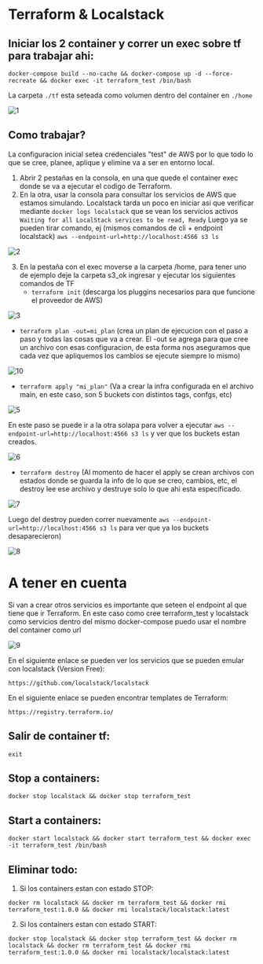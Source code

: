 # Terraform & Localstack

## Iniciar los 2 container y correr un exec sobre tf para trabajar ahi:

```docker-compose build --no-cache && docker-compose up -d --force-recreate && docker exec -it terraform_test /bin/bash```

La carpeta ```./tf``` esta seteada como volumen dentro del container en ```./home```

![1](images/1.png)

## Como trabajar?

La configuracion inicial setea credenciales "test" de AWS por lo que todo lo que se cree, planee, aplique y elimine va a ser en entorno local.
1) Abrir 2 pestañas en la consola, en una que quede el container exec donde se va a ejecutar el codigo de Terraform.
2) En la otra, usar la consola para consultar los servicios de AWS que estamos simulando. Localstack tarda un poco en iniciar asi que verificar mediante ```docker logs localstack``` que se vean los servicios activos
```Waiting for all LocalStack services to be read, Ready```
Luego ya se pueden tirar comando, ej (mismos comandos de cli + endpoint localstack)
```aws --endpoint-url=http://localhost:4566 s3 ls```

![2](images/2.png)

3) En la pestaña con el exec moverse a la carpeta /home, para tener uno de ejemplo deje la carpeta s3_ok ingresar y ejecutar los siguientes comandos de TF
    - ```terraform init``` (descarga los pluggins necesarios para que funcione el proveedor de AWS)

![3](images/3.png)

- ```terraform plan -out=mi_plan``` (crea un plan de ejecucion con el paso a paso y todas las cosas que va a crear. El -out se agrega para que cree un archivo con esas configuracion, de esta forma nos aseguramos que cada vez que apliquemos los cambios se ejecute siempre lo mismo)

![10](images/10.png)

- ```terraform apply "mi_plan"``` (Va a crear la infra configurada en el archivo main, en este caso, son 5 buckets con distintos tags, confgs, etc)

![5](images/5.png)

En este paso se puede ir a la otra solapa para volver a ejecutar ```aws --endpoint-url=http://localhost:4566 s3 ls``` y ver que los buckets estan creados. 

![6](images/6.png)

- ```terraform destroy``` (Al momento de hacer el apply se crean archivos con estados donde se guarda la info de lo que se creo, cambios, etc, el destroy lee ese archivo y destruye solo lo que ahi esta especificado. 
    
![7](images/7.png)
    
Luego del destroy pueden correr nuevamente ```aws --endpoint-url=http://localhost:4566 s3 ls``` para ver que ya los buckets desaparecieron)

![8](images/8.png)

# A tener en cuenta 

Si van a crear otros servicios es importante que seteen el endpoint al que tiene que ir Terraform.
En este caso como cree terraform_test y localstack como servicios dentro del mismo docker-compose puedo usar el nombre
del container como url

![9](images/9.png)

En el siguiente enlace se pueden ver los servicios que se pueden emular con localstack (Version Free):

```https://github.com/localstack/localstack```

En el siguiente enlace se pueden encontrar templates de Terraform:

```https://registry.terraform.io/```

## Salir de container tf:

```exit```

## Stop a containers:

```docker stop localstack && docker stop terraform_test```

## Start a containers:

```docker start localstack && docker start terraform_test && docker exec -it terraform_test /bin/bash```

## Eliminar todo:

1) Si los containers estan con estado STOP:

```docker rm localstack && docker rm terraform_test && docker rmi terraform_test:1.0.0 && docker rmi localstack/localstack:latest```

2) Si los containers estan con estado START:

```docker stop localstack && docker stop terraform_test && docker rm localstack && docker rm terraform_test && docker rmi terraform_test:1.0.0 && docker rmi localstack/localstack:latest```